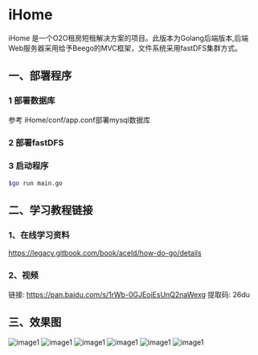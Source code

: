 # iHome
iHome 是一个O2O租房短租解决方案的项目。此版本为Golang后端版本,后端Web服务器采用给予Beego的MVC框架，文件系统采用fastDFS集群方式。



## 一、部署程序

### 1 部署数据库

参考 iHome/conf/app.conf部署mysql数据库

### 2 部署fastDFS

### 3 启动程序

```bash
$go run main.go 
```



## 二、学习教程链接

### 1、在线学习资料
https://legacy.gitbook.com/book/aceld/how-do-go/details

### 2、视频

链接: https://pan.baidu.com/s/1rWb-0GJEoiEsUnQ2naWexg 
提取码: 26du 


## 三、效果图
![image1](https://github.com/aceld/iHome/blob/master/image/IMG_0734.PNG)
![image1](https://github.com/aceld/iHome/blob/master/image/IMG_0735.PNG)
![image1](https://github.com/aceld/iHome/blob/master/image/IMG_0740.PNG)
![image1](https://github.com/aceld/iHome/blob/master/image/IMG_0744.PNG)
![image1](https://github.com/aceld/iHome/blob/master/image/IMG_0747.PNG)
![image1](https://github.com/aceld/iHome/blob/master/image/IMG_0750.PNG)
